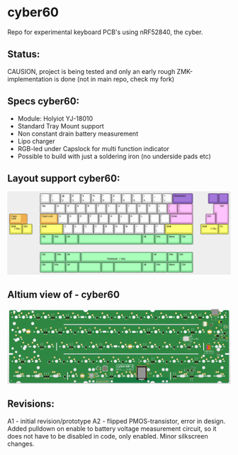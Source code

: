 
# cyber60

Repo for experimental keyboard PCB's using nRF52840, the cyber.

## Status:
CAUSION, project is being tested and only an early rough ZMK-implementation is done (not in main repo, check my fork)

## Specs cyber60:
- Module: Holyiot YJ-18010
- Standard Tray Mount support
- Non constant drain battery measurement
- Lipo charger
- RGB-led under Capslock for multi function indicator
- Possible to build with just a soldering iron (no underside pads etc)

## Layout support cyber60:
![alt text](./readme-images/layout_support_cyber60-2_Rev_A1.jpg "Layout support")

## Altium view of - cyber60
![alt text](./readme-images/cyber60-2_Rev_A1.jpg "PCB View - Rev A")

## Revisions:
A1 - initial revision/prototype
A2 - flipped PMOS-transistor, error in design. Added pulldown on enable to battery voltage measurement circuit, so it does not have to be disabled in code, only enabled. Minor silkscreen changes.
